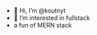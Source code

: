 - 👋 Hi, I’m @koutnyt
- 👀 I’m interested in fullstack
- a fun of MERN stack
<!--- 🌱 I’m currently learning Python
- 💞️ I’m looking to collaborate on ...
- 📫 How to reach me ...-->

<!---
koutnyt/koutnyt is a ✨ special ✨ repository because its `README.md` (this file) appears on your GitHub profile.
You can click the Preview link to take a look at your changes.
--->
